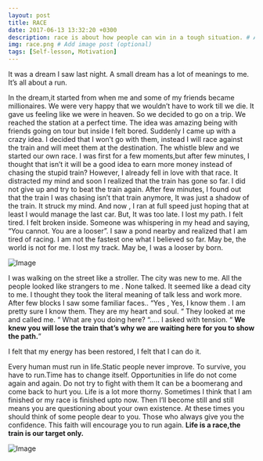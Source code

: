 ```yaml
---
layout: post
title: RACE
date: 2017-06-13 13:32:20 +0300
description: race is about how people can win in a tough situation. # Add post description (optional)
img: race.png # Add image post (optional)
tags: [Self-lesson, Motivation]
---
```

It was a dream I saw last night. A small dream has a lot of meanings to me. It’s all about a run.

In the dream,it started from when me and some of my friends became millionaires. We were very happy that we wouldn’t have to work till we die. It gave us feeling like we were in heaven. So we decided to go on a trip. We reached the station at a perfect time. The idea was amazing being with friends going on tour but inside I felt bored. Suddenly I came up with a crazy idea. I decided that I won’t go with them, instead I will race against the train and will meet them at the destination. The whistle blew and we started our own race. I was first for a few moments,but after few minutes, I thought that isn’t it will be a good idea to earn more money instead of chasing the stupid train? However, I already fell in love with that race. It distracted my mind and soon I realized that the train has gone so far. I did not give up and try to beat the train again. After few minutes, I found out that the train I was chasing isn’t that train anymore, It was just a shadow of the train. It struck my mind. And now , I ran at full speed just hoping that at least I would manage the last car. But, It was too late. I lost my path. I felt tired. I felt broken inside. Someone was whispering in my head and saying, “You cannot. You are a looser”. I saw a pond nearby and realized that I am tired of racing. I am not the fastest one what I believed so far. May be, the world is not for me. I lost my track. May be, I was a looser by born.

![Image](https://cdn-images-1.medium.com/max/800/1*QbmainMWZTYZxzE-wESffA.jpeg)

I was walking on the street like a stroller. The city was new to me. All the people looked like strangers to me . None talked. It seemed like a dead city to me. I thought they took the literal meaning of talk less and work more.
After few blocks I saw some familiar faces.. “Yes , Yes, I know them . I am pretty sure I know them. They are my heart and soul. “ They looked at me and called me. “ What are you doing here? “….. I asked with tension. “ **We knew you will lose the train that’s why we are waiting here for you to show the path.**”

I felt that my energy has been restored, I felt that I can do it.

Every human must run in life.Static people never improve. To survive, you have to run.Time has to change itself. Opportunities in life do not come again and again. Do not try to fight with them It can be a boomerang and come back to hurt you. Life is a lot more thorny. Sometimes I think that I am finished or my race is finished upto now. Then I’ll become still and still means you are questioning about your own existence. At these times you should think of some people dear to you. Those who always give you the confidence. This faith will encourage you to run again. **Life is a race,the train is our target only.**

![Image](https://cdn-images-1.medium.com/max/800/1*8BS2Up7rizoETRgyNDNTPw.jpeg)
